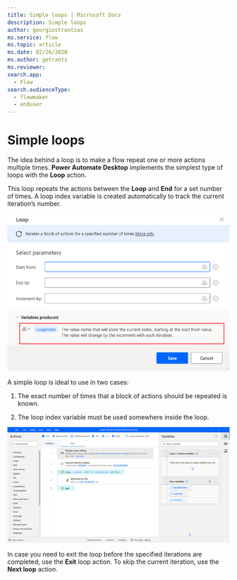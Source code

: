```yaml
---
title: Simple loops | Microsoft Docs
description: Simple loops
author: georgiostrantzas
ms.service: flow
ms.topic: article
ms.date: 02/26/2020
ms.author: getrantz
ms.reviewer:
search.app: 
  - Flow
search.audienceType: 
  - flowmaker
  - enduser
---
```


# Simple loops

The idea behind a loop is to make a flow repeat one or more actions multiple times. **Power Automate Desktop** implements the simplest type of loops with the **Loop** action.

This loop repeats the actions between the **Loop** and **End** for a set number of times. A loop index variable is created automatically to track the current iteration’s number.

![The Loop action.](../../media/simple-loops/loop-action.png)

A simple loop is ideal to use in two cases:

1. The exact number of times that a block of actions should be repeated is known.

1. The loop index variable must be used somewhere inside the loop.

![An example flow with a Loop action .](../../media/simple-loops/loop-example.png)

In case you need to exit the loop before the specified iterations are completed, use the **Exit** loop action. To skip the current iteration, use the **Next loop** action.